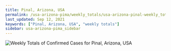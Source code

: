 ```yaml
---
title: Pinal, Arizona, USA
permalink: /usa-arizona-pima/weekly_totals/usa-arizona-pinal-weekly_totals.html
last_updated: Sep 12, 2021
keywords: ["Pinal, Arizona, USA", "weekly totals"]
sidebar: usa-arizona-pima_sidebar
---
```


![Weekly Totals of Confirmed Cases for Pinal, Arizona, USA](/covid_tracker/images/graphs/usa-arizona-pinal-weekly_totals_graph.png)
